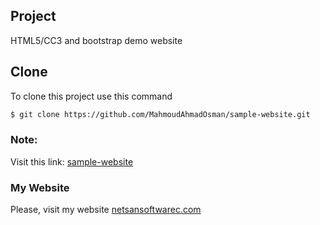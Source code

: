 ## Project
 HTML5/CC3 and bootstrap demo website
## Clone
To clone this project use this command

```bash
$ git clone https://github.com/MahmoudAhmadOsman/sample-website.git
```


 
### Note: 
Visit this link: [sample-website](https://mahmoudahmadosman.github.io/sample-website/)
 


### My Website
 Please, visit my website
[netsansoftwarec.com](https://www.netsansoftware.com/)
